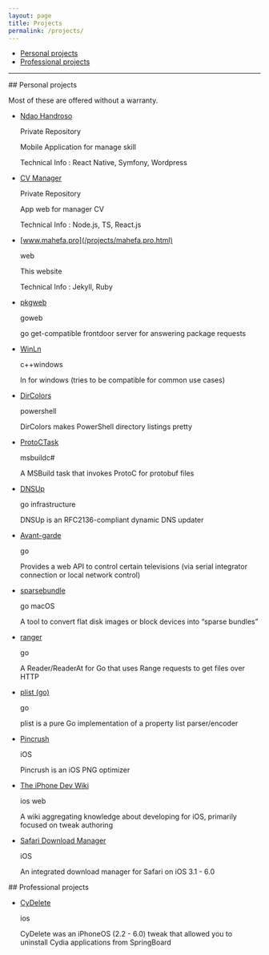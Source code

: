 ```yaml
---
layout: page
title: Projects
permalink: /projects/
---
```


- [Personal projects](#personal)
- [Professional projects](#professional)

<hr/>

<div id="personal"></div>
## Personal projects

Most of these are offered without a warranty.

-   [Ndao Handroso](/projects/ndao-handroso.html)
    
    Private Repository
    
    Mobile Application for manage skill

    Technical Info : React Native, Symfony, Wordpress

-   [CV Manager](/projects/cv-manager.html)
    
    Private Repository
    
    App web for manager CV

    Technical Info : Node.js, TS, React.js
    
-   [www.mahefa.pro](/projects/mahefa.pro.html)
    
    web
    
    This website

    Technical Info : Jekyll, Ruby
    
-   [pkgweb](/projects/pkgweb/)
    
    goweb
    
    go get-compatible frontdoor server for answering package requests
    
-   [WinLn](/projects/winln/)
    
    c++windows
    
    ln for windows (tries to be compatible for common use cases)
    
-   [DirColors](/projects/dircolors/)
    
    powershell
    
    DirColors makes PowerShell directory listings pretty
    
-   [ProtoCTask](/projects/protoctask/)
    
    msbuildc#
    
    A MSBuild task that invokes ProtoC for protobuf files
    
-   [DNSUp](/projects/dnsup/)
    
    go infrastructure
    
    DNSUp is an RFC2136-compliant dynamic DNS updater
    
-   [Avant-garde](/projects/avantgarde/)
    
    go
    
    Provides a web API to control certain televisions (via serial integrator connection or local network control)
    
-   [sparsebundle](/projects/sparsebundle/)
    
    go macOS
    
    A tool to convert flat disk images or block devices into “sparse bundles”
    
-   [ranger](/projects/ranger/)
    
    go
    
    A Reader/ReaderAt for Go that uses Range requests to get files over HTTP
    
-   [plist (go)](/projects/plist/)
    
    go
    
    plist is a pure Go implementation of a property list parser/encoder
    
-   [Pincrush](/projects/pincrush/)
    
    iOS
    
    Pincrush is an iOS PNG optimizer
    
-   [The iPhone Dev Wiki](/projects/iphonedevwiki/)
    
    ios web
    
    A wiki aggregating knowledge about developing for iOS, primarily focused on tweak authoring
    
-   [Safari Download Manager](/projects/safaridownloader/)
    
    iOS
    
    An integrated download manager for Safari on iOS 3.1 - 6.0
    

<div id="professional"></div>
## Professional projects

-   [CyDelete](/projects/cydelete/)
    
    ios
    
    CyDelete was an iPhoneOS (2.2 - 6.0) tweak that allowed you to uninstall Cydia applications from SpringBoard

